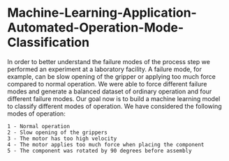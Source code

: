 # Machine-Learning-Application-Automated-Operation-Mode-Classification

In order to better understand the failure modes of the process step we performed an experiment at a laboratory facility. A failure mode, for example, can be slow opening of the gripper or applying too much force compared to normal operation. We were able to force different failure modes and generate a balanced dataset of ordinary operation and four different failure modes. Our goal now is to build a machine learning model to classify different modes of operation. We have considered the following modes of operation:

    1 - Normal operation
    2 - Slow opening of the grippers
    3 - The motor has too high velocity
    4 - The motor applies too much force when placing the component
    5 - The component was rotated by 90 degrees before assembly
